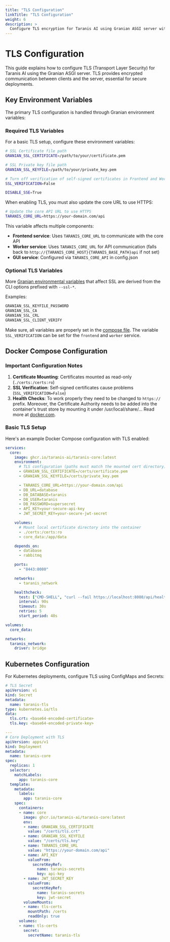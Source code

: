 ```yaml
---
title: "TLS Configuration"
linkTitle: "TLS Configuration"
weight: 6
description: >
  Configure TLS encryption for Taranis AI using Granian ASGI server with SSL certificates and proper environment variables.
---
```


# TLS Configuration

This guide explains how to configure TLS (Transport Layer Security) for Taranis AI using the Granian ASGI server. TLS provides encrypted communication between clients and the server, essential for secure deployments.

## Key Environment Variables

The primary TLS configuration is handled through Granian environment variables:
### Required TLS Variables

For a basic TLS setup, configure these environment variables:

```bash
# SSL Certificate file path
GRANIAN_SSL_CERTIFICATE=/path/to/your/certificate.pem

# SSL Private key file path  
GRANIAN_SSL_KEYFILE=/path/to/your/private_key.pem

# Turn off verification of self-signed certificates in Frontend and Worker service
SSL_VERIFICATION=False

DISABLE_SSE=True
```

When enabling TLS, you must also update the core URL to use HTTPS:

```bash
# Update the core API URL to use HTTPS
TARANIS_CORE_URL=https://your-domain.com/api
```

This variable affects multiple components:
- **Frontend service**: Uses `TARANIS_CORE_URL` to communicate with the core API
- **Worker service**: Uses `TARANIS_CORE_URL` for API communication (falls back to `http://{TARANIS_CORE_HOST}{TARANIS_BASE_PATH}api` if not set)
- **GUI service**: Configured via `TARANIS_CORE_API` in config.json

### Optional TLS Variables

More [Granian environmental variables](https://github.com/emmett-framework/granian?tab=readme-ov-file#options) that affect SSL are derived from the CLI options prefixed with `--ssl-*`.

Examples:
```bash
GRANIAN_SSL_KEYFILE_PASSWORD
GRANIAN_SSL_CA
GRANIAN_SSL_CRL
GRANIAN_SSL_CLIENT_VERIFY
```

Make sure, all variables are properly set in the [compose file](https://github.com/taranis-ai/taranis-ai/blob/master/docker/compose.yml). The variable `SSL_VERIFICATION` can be set for the `frontend` and `worker` service.

## Docker Compose Configuration
### Important Configuration Notes

1. **Certificate Mounting**: Certificates mounted as read-only (`./certs:/certs:ro`)
2. **SSL Verification**: Self-signed certificates cause problems (`SSL_VERIFICATION=False`)
3. **Health Checks**: To work properly they need to be changed to `https://` prefix. Moreover, the Certificate Authority needs to be added into the container's trust store by mounting it under /usr/local/share/... Read more at [docker.com](https://docs.docker.com/engine/network/ca-certs/).

### Basic TLS Setup

Here's an example Docker Compose configuration with TLS enabled:

```yaml
services:
  core:
    image: ghcr.io/taranis-ai/taranis-core:latest
    environment:
      # TLS configuration (paths must match the mounted cert directory)
      - GRANIAN_SSL_CERTIFICATE=/certs/certificate.pem
      - GRANIAN_SSL_KEYFILE=/certs/private_key.pem

      - TARANIS_CORE_URL=https://your-domain.com/api
      - DB_URL=database
      - DB_DATABASE=taranis
      - DB_USER=taranis
      - DB_PASSWORD=supersecret
      - API_KEY=your-secure-api-key
      - JWT_SECRET_KEY=your-secure-jwt-secret

    volumes:
      # Mount local certificate directory into the container
      - ./certs:/certs:ro
      - core_data:/app/data

    depends_on:
      - database
      - rabbitmq

    ports:
      - "8443:8080"

    networks:
      - taranis_network

    healthcheck:
      test: ["CMD-SHELL", "curl --fail https://localhost:8080/api/health || exit 1"]
      interval: 90s
      timeout: 30s
      retries: 5
      start_period: 40s

volumes:
  core_data:

networks:
  taranis_network:
    driver: bridge
```


## Kubernetes Configuration

For Kubernetes deployments, configure TLS using ConfigMaps and Secrets:

```yaml
# TLS Secret
apiVersion: v1
kind: Secret
metadata:
  name: taranis-tls
type: kubernetes.io/tls
data:
  tls.crt: <base64-encoded-certificate>
  tls.key: <base64-encoded-private-key>

---
# Core Deployment with TLS
apiVersion: apps/v1
kind: Deployment
metadata:
  name: taranis-core
spec:
  replicas: 1
  selector:
    matchLabels:
      app: taranis-core
  template:
    metadata:
      labels:
        app: taranis-core
    spec:
      containers:
      - name: core
        image: ghcr.io/taranis-ai/taranis-core:latest
        env:
        - name: GRANIAN_SSL_CERTIFICATE
          value: "/certs/tls.crt"
        - name: GRANIAN_SSL_KEYFILE
          value: "/certs/tls.key"
        - name: TARANIS_CORE_URL
          value: "https://your-domain.com/api"
        - name: API_KEY
          valueFrom:
            secretKeyRef:
              name: taranis-secrets
              key: api-key
        - name: JWT_SECRET_KEY
          valueFrom:
            secretKeyRef:
              name: taranis-secrets
              key: jwt-secret
        volumeMounts:
        - name: tls-certs
          mountPath: /certs
          readOnly: true
      volumes:
      - name: tls-certs
        secret:
          secretName: taranis-tls
```

